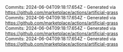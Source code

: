 Commits: 2024-06-04T09:18:17.654Z - Generated via https://github.com/marketplace/actions/artificial-grass
<br>
Commits: 2024-06-04T09:18:17.654Z - Generated via https://github.com/marketplace/actions/artificial-grass
<br>
Commits: 2024-06-04T09:18:17.654Z - Generated via https://github.com/marketplace/actions/artificial-grass
<br>
Commits: 2024-06-04T09:18:17.654Z - Generated via https://github.com/marketplace/actions/artificial-grass
<br>
